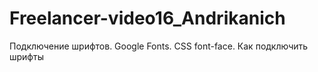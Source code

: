 # Freelancer-video16_Andrikanich
 Подключение шрифтов. Google Fonts. CSS font-face. Как подключить шрифты
